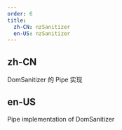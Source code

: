 ```yaml
---
order: 6
title:
  zh-CN: nzSanitizer
  en-US: nzSanitizer
---
```


## zh-CN

DomSanitizer 的 Pipe 实现

## en-US

Pipe implementation of DomSanitizer
